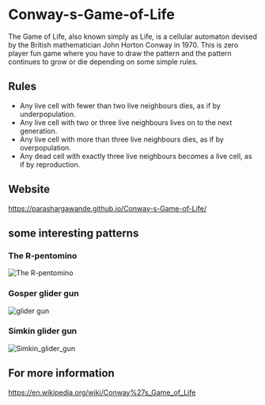 # Conway-s-Game-of-Life
The Game of Life, also known simply as Life, is a cellular automaton devised by the British mathematician John Horton Conway in 1970.
This is zero player fun game where you have to draw the pattern and the pattern continues to grow or die depending on some simple rules.

## Rules
* Any live cell with fewer than two live neighbours dies, as if by underpopulation.
* Any live cell with two or three live neighbours lives on to the next generation.
* Any live cell with more than three live neighbours dies, as if by overpopulation.
* Any dead cell with exactly three live neighbours becomes a live cell, as if by reproduction.

## Website
https://parashargawande.github.io/Conway-s-Game-of-Life/

## some interesting patterns

### The R-pentomino
![The R-pentomino](https://upload.wikimedia.org/wikipedia/commons/thumb/1/1c/Game_of_life_fpento.svg/82px-Game_of_life_fpento.svg.png)

### Gosper glider gun
![glider gun](https://upload.wikimedia.org/wikipedia/commons/thumb/e/e0/Game_of_life_glider_gun.svg/610px-Game_of_life_glider_gun.svg.png)

### Simkin glider gun
![Simkin_glider_gun](https://upload.wikimedia.org/wikipedia/commons/thumb/6/64/Game_of_life_Simkin_glider_gun.svg/749px-Game_of_life_Simkin_glider_gun.svg.png)


## For more information 
https://en.wikipedia.org/wiki/Conway%27s_Game_of_Life
